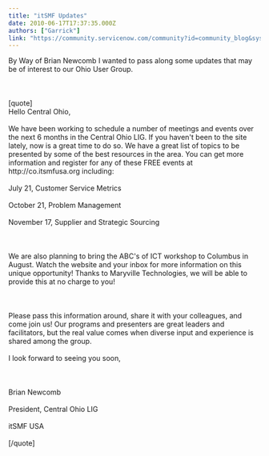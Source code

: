 ```yaml
---
title: "itSMF Updates"
date: 2010-06-17T17:37:35.000Z
authors: ["Garrick"]
link: "https://community.servicenow.com/community?id=community_blog&sys_id=f18ce6e1dbd0dbc01dcaf3231f961972"
---
```

<p>By Way of Brian Newcomb I wanted to pass along some updates that may be of interest to our Ohio User Group. <br /><br /><br /><br />[quote]<br />Hello Central Ohio,<br /><br />We have been working to schedule a number of meetings and events over the next 6 months in the Central Ohio LIG. If you haven't been to the site lately, now is a great time to do so. We have a great list of topics to be presented by some of the best resources in the area. You can get more information and register for any of these FREE events at http://co.itsmfusa.org including:<br /><br />July 21, Customer Service Metrics<br /><br />October 21, Problem Management<br /><br />November 17, Supplier and Strategic Sourcing<br /><br /> <br /><br />We are also planning to bring the ABC's of ICT workshop to Columbus in August. Watch the website and your inbox for more information on this unique opportunity! Thanks to Maryville Technologies, we will be able to provide this at no charge to you!<br /><br /> <br /><br />Please pass this information around, share it with your colleagues, and come join us! Our programs and presenters are great leaders and facilitators, but the real value comes when diverse input and experience is shared among the group.<br /><br />I look forward to seeing you soon,<br /><br /> <br /><br />Brian Newcomb<br /><br />President, Central Ohio LIG<br /><br />itSMF USA<br /><br />[/quote]</p>